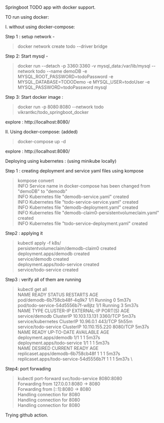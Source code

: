 Springboot TODO app with docker support. 

TO run using docker: 

I. without using docker-compose:

Step 1 : setup network -
> docker network create todo  --driver bridge

Step 2: Start mysql -
> docker run --detach -p 3360:3360 -v mysql_data:/var/lib/mysql --network todo --name demoDB  -e MYSQL_ROOT_PASSWORD=todoPassword -e MYSQL_DATABASE=TODODemo -e MYSQL_USER=todoUser -e MYSQL_PASSWORD=todoPassword mysql

Step 3: Start docker image : 
>docker run -p 8080:8080 --network todo vikrantkc/todo_springboot_docker

explore : http://localhost:8080/

II. Using docker-compose: (added)

> docker-compose up -d

explore : http://localhost:8080/


Deploying using kubernetes : (using minikube locally)


Step 1 : creating deployment and service yaml files using kompose
> kompose convert \
INFO Service name in docker-compose has been changed from "demoDB" to "demodb" \
INFO Kubernetes file "demodb-service.yaml" created \
INFO Kubernetes file "todo-service-service.yaml" created \
INFO Kubernetes file "demodb-deployment.yaml" created \
INFO Kubernetes file "demodb-claim0-persistentvolumeclaim.yaml" created \
INFO Kubernetes file "todo-service-deployment.yaml" created 



Step2 : applying it  
> kubectl apply -f k8s/ \
persistentvolumeclaim/demodb-claim0 created \
deployment.apps/demodb created \
service/demodb created\
deployment.apps/todo-service created \
service/todo-service created

Step3 : verify all of them are running
> kubectl get all \
NAME                                READY   STATUS    RESTARTS   AGE \
pod/demodb-6b758cb48f-4q9k7         1/1     Running   0          5m37s \
pod/todo-service-54d5556b7f-w8jtz   1/1     Running   3          5m37s \
NAME                   TYPE        CLUSTER-IP       EXTERNAL-IP   PORT(S)    AGE \
service/demodb         ClusterIP   10.103.13.131    <none>        3360/TCP   5m37s \
service/kubernetes     ClusterIP   10.96.0.1        <none>        443/TCP    5h55m \
service/todo-service   ClusterIP   10.110.155.220   <none>        8080/TCP   5m37s \
NAME                           READY   UP-TO-DATE   AVAILABLE   AGE \
deployment.apps/demodb         1/1     1            1           5m37s \
deployment.apps/todo-service   1/1     1            1           5m37s \
NAME                                      DESIRED   CURRENT   READY   AGE \
replicaset.apps/demodb-6b758cb48f         1         1         1       5m37s \
replicaset.apps/todo-service-54d5556b7f   1         1         1       5m37s \


Step4: port forwading
> kubectl port-forward svc/todo-service  8080:8080 \
Forwarding from 127.0.0.1:8080 -> 8080 \
Forwarding from [::1]:8080 -> 8080 \
Handling connection for 8080 \
Handling connection for 8080 \
Handling connection for 8080 

Trying github action.




